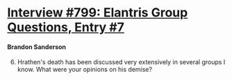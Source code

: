 # [Interview #799: Elantris Group Questions, Entry #7](https://www.theoryland.com/intvmain.php?i=799#7)

#### Brandon Sanderson

6) Hrathen's death has been discussed very extensively in several groups I know. What were your opinions on his demise?


